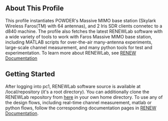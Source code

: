 ## About This Profile

This profile instantiates POWDER's Massive MIMO base station (Skylark Wireless Faros(TM) with 64 antennas), and 2 Iris SDR clients connetec to a d840 machine. The profile also fetches the latest RENEWLab software with a wide variety of tools to work with Faros Massive MIMO base station, including MATLAB scripts for over-the-air many-antenna experiments, large-scale channel measurement, and many python tools for test and experimentation. To learn more about RENEWLab, see [RENEW Documentation](https://docs.renew-wireless.org)

## Getting Started

After logging into pc1, RENEWLab software source is available at /local/repository (it's a root directory).
You can additionally clone the RENEWLab repository from [here](https://gitlab.renew-wireless.org) in your own home directory.
To use any of the design flows, including real-time channel measurement, matlab or python flows, follow the corresponding documentation pages in [RENEW Documentation](https://docs.renew-wireless.org).
